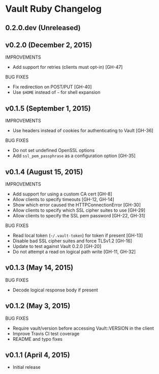 # Vault Ruby Changelog

## 0.2.0.dev (Unreleased)


## v0.2.0 (December 2, 2015)

IMPROVEMENTS

- Add support for retries (clients must opt-in) [GH-47]

BUG FIXES

- Fix redirection on POST/PUT [GH-40]
- Use `$HOME` instead of `~` for shell expansion

## v0.1.5 (September 1, 2015)

IMPROVEMENTS

- Use headers instead of cookies for authenticating to Vault [GH-36]

BUG FIXES

- Do not set undefined OpenSSL options
- Add `ssl_pem_passphrase` as a configuration option [GH-35]

## v0.1.4 (August 15, 2015)

IMPROVEMENTS

- Add support for using a custom CA cert [GH-8]
- Allow clients to specify timeouts [GH-12, GH-14]
- Show which error caused the HTTPConnectionError [GH-30]
- Allow clients to specify which SSL cipher suites to use [GH-29]
- Allow clients to specify the SSL pem password [GH-22, GH-31]

BUG FIXES

- Read local token (`~/.vault-token`) for token if present [GH-13]
- Disable bad SSL cipher suites and force TLSv1.2 [GH-16]
- Update to test against Vault 0.2.0 [GH-20]
- Do not attempt a read on logical path write [GH-11, GH-32]

## v0.1.3 (May 14, 2015)

BUG FIXES

- Decode logical response body if present

## v0.1.2 (May 3, 2015)

BUG FIXES

- Require vault/version before accessing Vault::VERSION in the client
- Improve Travis CI test coverage
- README and typo fixes

## v0.1.1 (April 4, 2015)

- Initial release
